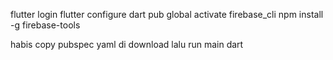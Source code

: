 flutter login
flutter configure
dart pub global activate firebase_cli
npm install -g firebase-tools

habis copy pubspec yaml di download lalu run main dart